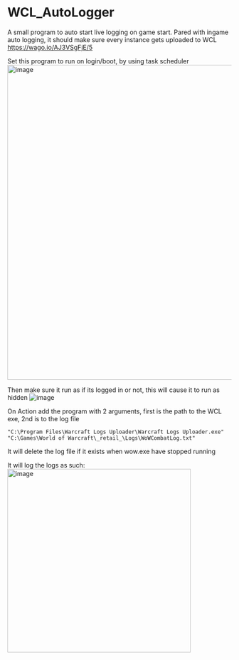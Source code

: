 # WCL_AutoLogger
A small program to auto start live logging on game start.
Pared with ingame auto logging, it should make sure every instance gets uploaded to WCL
https://wago.io/AJ3VSgFjE/5


Set this program to run on login/boot, by using task scheduler
<img width="707" alt="image" src="https://user-images.githubusercontent.com/29127320/187520079-244a72f7-97da-47db-aef4-cfb012e0a031.png">

Then make sure it run as if its logged in or not, this will cause it to run as hidden
![image](https://user-images.githubusercontent.com/29127320/187520254-d1b838c1-40ab-4dd2-8934-859f3b08bb0d.png)

On Action add the program with 2 arguments, first is the path to the WCL exe, 2nd is to the log file

`"C:\Program Files\Warcraft Logs Uploader\Warcraft Logs Uploader.exe" "C:\Games\World of Warcraft\_retail_\Logs\WoWCombatLog.txt"`

It will delete the log file if it exists when wow.exe have stopped running

It will log the logs as such:
<img width="412" alt="image" src="https://user-images.githubusercontent.com/29127320/187521834-96158624-e119-43f0-ba9d-16971e3d797c.png">
